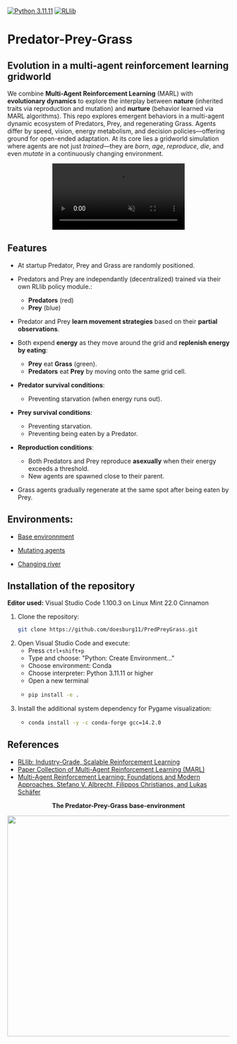 [![Python 3.11.11](https://img.shields.io/badge/python-3.11.11-blue.svg)](https://www.python.org/downloads/release/python-31111/)
[![RLlib](https://img.shields.io/badge/RLlib-v2.46.0-blue)](https://docs.ray.io/en/latest/rllib/)


# Predator-Prey-Grass
## Evolution in a multi-agent reinforcement learning gridworld

We combine **Multi-Agent Reinforcement Learning** (MARL) with **evolutionary dynamics** to explore the interplay between **nature** (inherited traits via reproduction and mutation) and **nurture** (behavior learned via MARL algorithms). This repo explores emergent behaviors in a multi-agent dynamic ecosystem of Predators, Prey, and regenerating Grass. Agents differ by speed, vision, energy metabolism, and decision policies—offering ground for open-ended adaptation. At its core lies a gridworld simulation where agents are not just *trained*—they are *born*, *age*, *reproduce*, *die*, and even *mutate* in a continuously changing environment.


<div align="center">
  <video src="https://github.com/doesburg11/PredPreyGrass/issues/11#issue-3144737806" autoplay loop muted playsinline style="max-width: 100%; height: auto;">
  </video>
</div>


## Features

* At startup Predator, Prey and Grass are randomly positioned.

* Predators and Prey are independantly (decentralized) trained via their own RLlib policy module.:

  * **Predators** (red)
  * **Prey** (blue)

* Predator and Prey **learn movement strategies** based on their **partial observations**.
* Both expend **energy** as they move around the grid and **replenish energy by eating**:

  * **Prey** eat **Grass** (green).
  * **Predators** eat **Prey** by moving onto the same grid cell.

* **Predator survival conditions**:

  * Preventing starvation (when energy runs out).

* **Prey survival conditions**:

  * Preventing starvation.
  * Preventing being eaten by a Predator.

* **Reproduction conditions**:

  * Both Predators and Prey reproduce **asexually** when their energy exceeds a threshold.
  * New agents are spawned close to their parent.

* Grass agents gradually regenerate at the same spot after being eaten by Prey.

## Environments:

* [Base environnment](src/predpreygrass/rllib/v1_0)

* [Mutating agents](src/predpreygrass/rllib/v2_0)

* [Changing river]()


## Installation of the repository

**Editor used:** Visual Studio Code 1.100.3 on Linux Mint 22.0 Cinnamon

1. Clone the repository:
   ```bash
   git clone https://github.com/doesburg11/PredPreyGrass.git
   ```
2. Open Visual Studio Code and execute:
   - Press `ctrl+shift+p`
   - Type and choose: "Python: Create Environment..."
   - Choose environment: Conda
   - Choose interpreter: Python 3.11.11 or higher
   - Open a new terminal
   - ```bash
     pip install -e .
     ```
3. Install the additional system dependency for Pygame visualization:
    -   ```bash
        conda install -y -c conda-forge gcc=14.2.0
        ```

## References

- [RLlib: Industry-Grade, Scalable Reinforcement Learning](https://docs.ray.io/en/master/rllib/index.html)
- [Paper Collection of Multi-Agent Reinforcement Learning (MARL)](https://github.com/LantaoYu/MARL-Papers)
- [Multi-Agent Reinforcement Learning: Foundations and Modern Approaches. Stefano V. Albrecht, Filippos Christianos, and Lukas Schäfer](https://www.marl-book.com/download/marl-book.pdf)


<p align="center">
    <b>The Predator-Prey-Grass base-environment</b></p>
<p align="center">
    <img align="center" src="./assets/images/gifs/rllib_pygame_1000.gif" width="600" height="500" />
</p>
